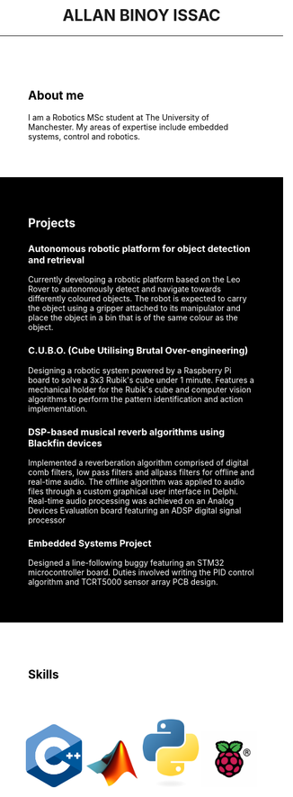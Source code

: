 <html>
<head>
<meta name="viewport" content="width=device-width, initial-scale=1">
  <style>
    h1 {
      text-align: center;
    }
    .container{
      text-align:center;
    }
    .the_image{
      margin:5px 20px; padding:5px; border: 1px solid white;
    }
    body, html{
      background-color: white;
      margin: 0; padding: 0;
    }
    .myDiv{
      background-color: black; color: white;
      padding-top:40px; padding-right:50px; padding-left:50px; padding-bottom:50px;
    }
    .myDivWhite{
      background-color: white; color: black;
      padding-top:50px; padding-right:50px; padding-left:50px; padding-bottom:50px;
    }
  </style>
</head>
  
<body>
  <h1>ALLAN BINOY ISSAC</h1>
  <hr>
  <div class="myDivWhite">
    <h2>About me</h2>
    <p style="color:black;">I am a Robotics MSc student at The University of Manchester. My areas of expertise include embedded systems, control and robotics.</p>
  </div>
  

  <div class="myDiv">
    <h2>Projects</h2>
    <!-- <p style="font-size:120%;"><b>Autonomous robotic platform for object detection and retrieval</b></p> -->
    <h3><b>Autonomous robotic platform for object detection and retrieval</b></h3>
    <p>Currently developing a robotic platform based on the Leo Rover to autonomously detect and navigate towards differently coloured objects. The robot is expected to carry the object using a gripper attached to its manipulator and place the object in a bin that is of the same colour as the object.</p>
    <h3>C.U.B.O. (Cube Utilising Brutal Over-engineering)</h3>
    <p>Designing a robotic system powered by a Raspberry Pi board to solve a 3x3 Rubik's cube under 1 minute. Features a mechanical holder for the Rubik's cube and computer vision algorithms to perform the pattern identification and action implementation.</p>
    <h3>DSP-based musical reverb algorithms using Blackfin devices</h3>
    <p>Implemented a reverberation algorithm comprised of digital comb filters, low pass filters and allpass filters for offline and real-time audio. The offline algorithm was applied to audio files through a custom graphical user interface in Delphi. Real-time audio processing was achieved on an Analog Devices Evaluation board featuring an ADSP digital signal processor</p>
    <h3>Embedded Systems Project</h3>
    <p>Designed a line-following buggy featuring an STM32 microcontroller board. Duties involved writing the PID control algorithm and TCRT5000 sensor array PCB design.</p>
    
  </div>
  
<h2 class="myDivWhite">Skills</h2>
<div class="container">
  <img src="cpp_logo.png" style="width:100px; height:auto">
  <img src="matlab_logo.png" style="width:100px; height:auto">
  <img src="python-logo-only.png" style="width:100px; height:auto">
  <img src="Raspberry-Pi-Symbol.png" style="width:100px; height:auto">
</div>




</body>

</html>

